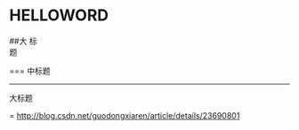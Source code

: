 # HELLOWORD
##大
标<br>题

===
中标题

----
大标题

=
http://blog.csdn.net/guodongxiaren/article/details/23690801
